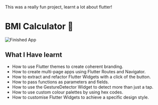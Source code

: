 

This was a really fun project, learnt a lot about flutter!
# BMI Calculator 💪

![Finished App](https://github.com/londonappbrewery/Images/blob/master/bmi-calc-demo.gif)

## What I Have learnt

- How to use Flutter themes to create coherent branding. 
- How to create multi-page apps using Flutter Routes and Navigator.
- How to extract and refactor Flutter Widgets with a click of the button. 
- How to pass functions as parameters and fields.
- How to use the GestureDetector Widget to detect more than just a tap.
- How to use custom colour palettes by using hex codes.
- How to customise Flutter Widgets to achieve a specific design style.

